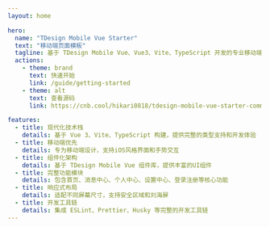 ```yaml
---
layout: home

hero:
  name: "TDesign Mobile Vue Starter"
  text: "移动端页面模板"
  tagline: 基于 TDesign Mobile Vue、Vue3、Vite、TypeScript 开发的专业移动端应用模板
  actions:
    - theme: brand
      text: 快速开始
      link: /guide/getting-started
    - theme: alt
      text: 查看源码
      link: https://cnb.cool/hikari0818/tdesign-mobile-vue-starter-community.git

features:
  - title: 现代化技术栈
    details: 基于 Vue 3、Vite、TypeScript 构建，提供完整的类型支持和开发体验
  - title: 移动端优先
    details: 专为移动端设计，支持iOS风格界面和手势交互
  - title: 组件化架构
    details: 基于 TDesign Mobile Vue 组件库，提供丰富的UI组件
  - title: 完整功能模块
    details: 包含首页、消息中心、个人中心、设置中心、登录注册等核心功能
  - title: 响应式布局
    details: 适配不同屏幕尺寸，支持安全区域和刘海屏
  - title: 开发工具链
    details: 集成 ESLint、Prettier、Husky 等完整的开发工具链
---
```

